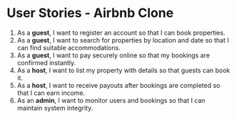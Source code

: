 # User Stories - Airbnb Clone

1. As a **guest**, I want to register an account so that I can book properties.
2. As a **guest**, I want to search for properties by location and date so that I can find suitable accommodations.
3. As a **guest**, I want to pay securely online so that my bookings are confirmed instantly.
4. As a **host**, I want to list my property with details so that guests can book it.
5. As a **host**, I want to receive payouts after bookings are completed so that I can earn income.
6. As an **admin**, I want to monitor users and bookings so that I can maintain system integrity.
